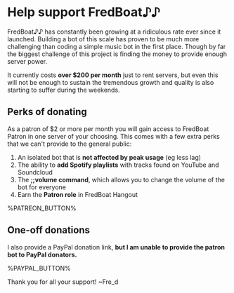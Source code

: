 # Help support FredBoat♪♪
FredBoat♪♪ has constantly been growing at a ridiculous rate ever since it launched. Building a bot of this scale has proven to be much more challenging than coding a simple music bot in the first place. Though by far the biggest challenge of this project is finding the money to provide enough server power.

It currently costs __over $200 per month__ just to rent servers, but even this will not be enough to sustain the tremendous growth and quality is also starting to suffer during the weekends.

## Perks of donating
As a patron of $2 or more per month you will gain access to FredBoat Patron in one server of your choosing. This comes with a few extra perks that we can't provide to the general public:

1. An isolated bot that is __not affected by peak usage__ (eg less lag)
2. The ability to __add Spotify playlists__ with tracks found on YouTube and Soundcloud
3. The __;;volume command__, which allows you to change the volume of the bot for everyone
4. Earn the __Patron role__ in FredBoat Hangout

%PATREON_BUTTON%

## One-off donations
I also provide a PayPal donation link, __but I am unable to provide the patron bot to PayPal donators.__

%PAYPAL_BUTTON%

Thank you for all your support!
~Fre_d